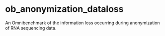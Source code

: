 # ob_anonymization_dataloss
An Omnibenchmark of the information loss occurring during anonymization of RNA sequencing data. 
